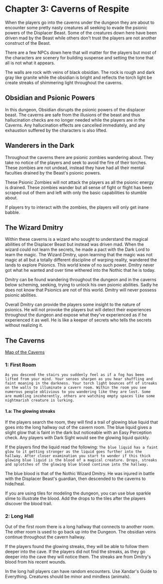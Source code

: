 # Chapter 3: Caverns of Respite

When the players go into the caverns under the dungeon they are about to encounter some pretty nasty creatures all seeking to evade the psionic powers of the Displacer Beast. Some of the creatures down here have been driven mad by the Beast while others don't trust the players are not another construct of the Beast.

There are a few NPCs down here that will matter for the players but most of the characters are scenery for building suspense and setting the tone that all is not what it appears.

The walls are rock with veins of black obsidian. The rock is rough and dark gray like granite while the obsidian is bright and reflects the torch light be create streaks of shimmering light throughout the caverns.

## Obsidian and Psionic Powers

In this dungeon, Obsidian disrupts the psionic powers of the displacer beast. The caverns are safe from the illusions of the beast and thus hallucination checks are no longer needed while the players are in the Caverns. Any hallucination effects are cancelled immediately, and any exhaustion suffered by the characters is also lifted.

## Wanderers in the Dark

Throughout the caverns there are psionic zombies wandering about. They take no notice of the players and seek to avoid the fire of their torches. These zombies are not undead, instead they have had all their mental faculties drained by the Beast's psionic powers.

These Psionic Zombies will not attack the players as all the psionic energy is drained. These zombies wander but all sense of fight or flight has been scraped out of them and left with only the basic capabilities to stumble about.

If players try to interact with the zombies, the players will only get inane babble.

## The Wizard Dmitry

Within these caverns is a wizard who sought to understand the magical abilities of the Displacer Beast but instead was driven mad. When the wizard could not learn the secrets, he made a pact with the Dark Lord to learn the magic. The Wizard Dmitry, upon learning that the magic was not magic at all but a totally different discipline of warping reality, wandered the lands to explore Psionics. This world knew of no such power. Dmitry never got what he wanted and over time withered into the Nothic that he is today.

Dmitry can be found wandering throughout the dungeon and in the caverns below scheming, seeking, trying to unlock his own psionic abilities. Sadly he does not know that Psionics are not of this world. Dmitry will never possess psionic abilities.

Overall Dmitry can provide the players some insight to the nature of psionics. He will not provoke the players but will detect their experiences throughout the dungeon and expose what they've experienced as if he experienced it as well. He is like a keeper of secrets who tells the secrets without realizing it.

## The Caverns

[Map of the Caverns](images/MapOfCaverns.jpg)

### 1: First Room

`As you descend the stairs you suddenly feel as if a fog has been lifted from your mind. Your senses sharpen as you hear shuffling and faint moaning in the darkness. Your torch light bounces off of streaks on the walls to illuminate a cavern room. Within the room you see numerous people oblivious to you wandering like they are lost. Some are mumbling incoherently, others are watching empty spaces like some nightmarish creature is lurking.`

#### 1.a: The glowing streaks

If the players search the room, they will find a trail of glowing blue liquid that goes into the long hallway out of the cavern room. The blue liquid gives a slight glow that is faint in the dark but noticeable with an Easy Perception check. Any players with Dark Sight would see the glowing liquid quickly.

If the players find the liquid read the following:
`The blue liquid has a faint glow to it getting stronger as the liquid goes further into the hallway. After closer examination you start to wonder if this thick glowing blue liquid is the blood of a magical creature. Drops, streaks and splotches of the glowing blue blood continue into the hallway.`

The blue blood is that of the Nothic Wizard Dmitry. He was injured in battle with the Displacer Beast's guardian, then descended to the caverns to hide/heal. 

If you are using tiles for modeling the dungeon, you can use blue sparkle slime to illustrate the blood. Add the drops to the tiles after the players discover the blood trail.

### 2: Long Hall

Out of the first room there is a long hallway that connects to another room. The other room is used to go back up into the Dungeon. The obsidian veins continue throughout the cavern hallway.

If the players found the glowing streaks, they will be able to follow them deeper into the cave. If the players did not find the streaks, as they go deeper into the cave they will notice them. The streaks are from Dmitry's blood from his recent wounds.

In the long hall players can have random encounters. Use Xandar's Guide to Everything. Creatures should be minor and mindless (animals).